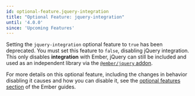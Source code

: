```yaml
---
id: optional-feature.jquery-integration
title: "Optional Feature: jquery-integration"
until: '4.0.0'
since: 'Upcoming Features'
---
```


Setting the `jquery-integration` optional feature to `true` has been
deprecated. You must set this feature to `false`, disabling jQuery integration.
This only disables **integration** with Ember, jQuery can still be included and
used as an independent library via the [`@ember/jquery` addon](https://github.com/emberjs/ember-jquery).

For more details on this optional feature, including the changes in
behavior disabling it causes and how you can disable it, see the
[optional features section](https://guides.emberjs.com/release/configuring-ember/optional-features/#toc_removing-jquery)
of the Ember guides.
